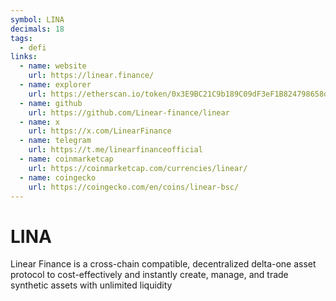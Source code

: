 ```yaml
---
symbol: LINA
decimals: 18
tags:
  - defi
links:
  - name: website
    url: https://linear.finance/
  - name: explorer
    url: https://etherscan.io/token/0x3E9BC21C9b189C09dF3eF1B824798658d5011937
  - name: github
    url: https://github.com/Linear-finance/linear
  - name: x
    url: https://x.com/LinearFinance
  - name: telegram
    url: https://t.me/linearfinanceofficial
  - name: coinmarketcap
    url: https://coinmarketcap.com/currencies/linear/
  - name: coingecko
    url: https://coingecko.com/en/coins/linear-bsc/
---
```


# LINA

Linear Finance is a cross-chain compatible, decentralized delta-one asset protocol to cost-effectively and instantly create, manage, and trade synthetic assets with unlimited liquidity

